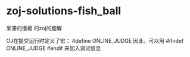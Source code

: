 zoj-solutions-fish_ball
=======================

呆滞的慢板 的zoj的题解


OJ在提交运行时定义了宏：
#define ONLINE_JUDGE
因此，可以用
#ifndef ONLINE_JUDGE
#endif
来加入调试信息
